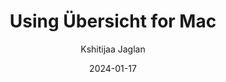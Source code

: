 ---
author: Kshitijaa Jaglan
title: Using Übersicht for Mac
date: 2024-01-17
description: How to configure and customise Übersicht widgets for your desktop
tags: ["tools"]
draft: True
---